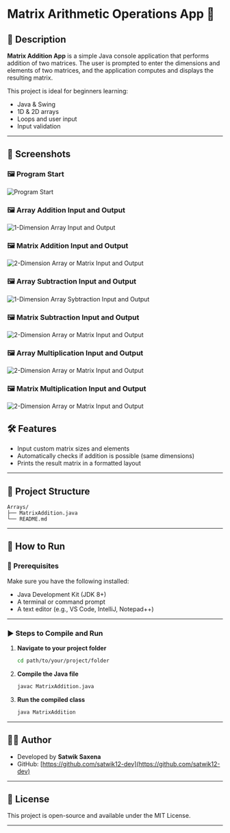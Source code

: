 
# Matrix Arithmetic Operations App 🧮

## 📌 Description

**Matrix Addition App** is a simple Java console application that performs addition of two matrices. The user is prompted to enter the dimensions and elements of two matrices, and the application computes and displays the resulting matrix.

This project is ideal for beginners learning:
- Java & Swing 
- 1D & 2D arrays
- Loops and user input
- Input validation

---

## 📸 Screenshots

### 🖼️ Program Start
![Program Start](1stpage.png)

### 🖼️ Array Addition Input and Output
![1-Dimension Array Input and Output](1darray.png)

### 🖼️ Matrix Addition Input and Output
![2-Dimension Array or Matrix Input and Output](2darray.png)

### 🖼️ Array Subtraction Input and Output
![1-Dimension Array Sybtraction Input and Output](1dSubtraction.png)

### 🖼️ Matrix Subtraction Input and Output
![2-Dimension Array or Matrix Input and Output](2dmatrixsubtraction.png)

### 🖼️ Array Multiplication Input and Output
![2-Dimension Array or Matrix Input and Output](1dMultiplication.png)

### 🖼️ Matrix Multiplication Input and Output
![2-Dimension Array or Matrix Input and Output](2DMultiplication.png)

## 🛠️ Features

- Input custom matrix sizes and elements
- Automatically checks if addition is possible (same dimensions)
- Prints the result matrix in a formatted layout

---

## 📂 Project Structure

```
Arrays/
├── MatrixAddition.java
└── README.md
```

---

## 🚀 How to Run

### 🧰 Prerequisites
Make sure you have the following installed:
- Java Development Kit (JDK 8+)
- A terminal or command prompt
- A text editor (e.g., VS Code, IntelliJ, Notepad++)

---

### ▶️ Steps to Compile and Run

1. **Navigate to your project folder**
   ```bash
   cd path/to/your/project/folder
   ```

2. **Compile the Java file**
   ```bash
   javac MatrixAddition.java
   ```

3. **Run the compiled class**
   ```bash
   java MatrixAddition
   ```

---

## 🧑‍💻 Author

- Developed by **Satwik Saxena**
- GitHub: [https://github.com/satwik12-dev](https://github.com/satwik12-dev)

---

## 📝 License

This project is open-source and available under the MIT License.

---

